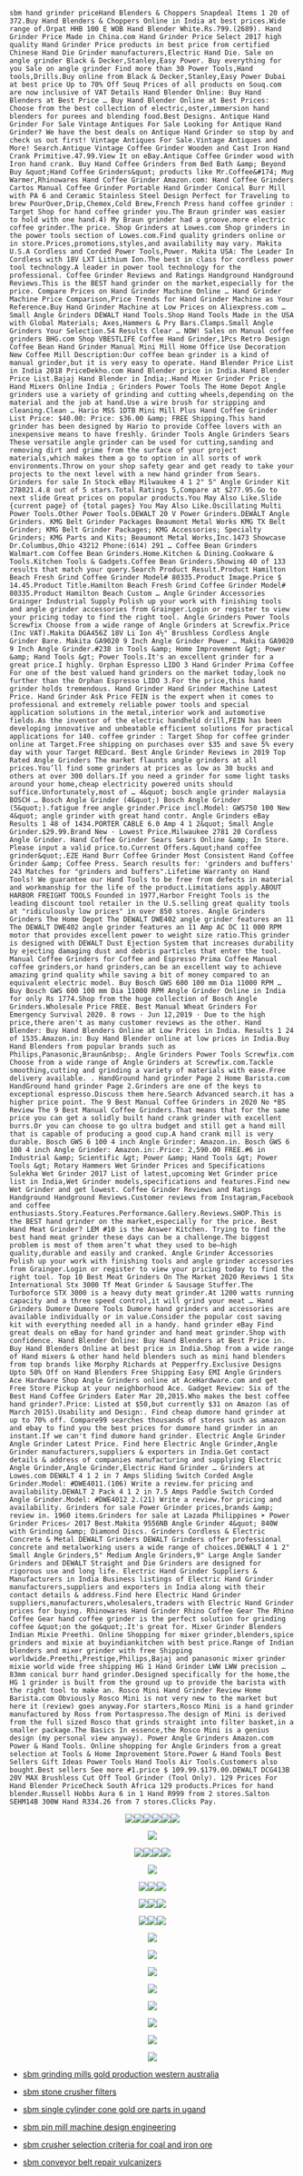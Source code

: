 
```
sbm hand grinder priceHand Blenders & Choppers Snapdeal Items 1 20 of 372.Buy Hand Blenders & Choppers Online in India at best prices.Wide range of.Orpat HHB 100 E WOB Hand Blender White.Rs.799.(2689). Hand Grinder Price Made in China.com Hand Grinder Price Select 2017 high quality Hand Grinder Price products in best price from certified Chinese Hand Die Grinder manufacturers,Electric Hand Die. Sale on angle grinder Black & Decker,Stanley,Easy Power. Buy everything for you Sale on angle grinder Find more than 30 Power Tools,Hand tools,Drills.Buy online from Black & Decker,Stanley,Easy Power Dubai at best price Up to 70% Off Souq Prices of all products on Souq.com are now inclusive of VAT Details Hand Blender Online: Buy Hand Blenders at Best Price … Buy Hand Blender Online at Best Prices: Choose from the best collection of electric,oster,immersion hand blenders for purees and blending food.Best Designs. Antique Hand Grinder For Sale Vintage Antiques For Sale Looking for Antique Hand Grinder? We have the best deals on Antique Hand Grinder so stop by and check us out first! Vintage Antiques For Sale.Vintage Antiques and More! Search.Antique Vintage Coffee Grinder Wooden and Cast Iron Hand Crank Primitive.47.99.View It on eBay.Antique Coffee Grinder wood with Iron hand crank. Buy Hand Coffee Grinders from Bed Bath &amp; Beyond Buy &quot;Hand Coffee Grinders&quot; products like Mr.Coffee&#174; Mug Warmer,Rhinowares Hand Coffee Grinder Amazon.com: Hand Coffee Grinders Cartos Manual Coffee Grinder Portable Hand Grinder Conical Burr Mill with PA 6 and Ceramic Stainless Steel Design Perfect for Traveling to brew PourOver,Drip,Chemex,Cold Brew,French Press hand coffee grinder : Target Shop for hand coffee grinder you.The Braun grinder was easier to hold with one hand.4) My Braun grinder had a groove.more electric coffee grinder.The price. Shop Grinders at Lowes.com Shop grinders in the power tools section of Lowes.com.Find quality grinders online or in store.Prices,promotions,styles,and availability may vary. Makita U.S.A Cordless and Corded Power Tools,Power. Makita USA: The Leader In Cordless with 18V LXT Lithium Ion.The best in class for cordless power tool technology.A leader in power tool technology for the professional. Coffee Grinder Reviews and Ratings Handground Handground Reviews.This is the BEST hand grinder on the market,especially for the price. Compare Prices on Hand Grinder Machine Online … Hand Grinder Machine Price Comparison,Price Trends for Hand Grinder Machine as Your Reference.Buy Hand Grinder Machine at Low Prices on Aliexpress.com … Small Angle Grinders DEWALT Hand Tools.Shop Hand Tools Made in the USA with Global Materials; Axes,Hammers & Pry Bars.Clamps.Small Angle Grinders Your Selection.54 Results Clear … NOW! Sales on Manual coffee grinders BHG.com Shop VBESTLIFE Coffee Hand Grinder,1Pcs Retro Design Coffee Bean Hand Grinder Manual Mini Mill Home Office Use Decoration New Coffee Mill Description:Our coffee bean grinder is a kind of manual grinder,but it is very easy to operate. Hand Blender Price List in India 2018 PriceDekho.com Hand Blender price in India.Hand Blender Price List.Bajaj Hand Blender in India;.Hand Mixer Grinder Price ; Hand Mixers Online India ; Grinders Power Tools The Home Depot Angle grinders use a variety of grinding and cutting wheels,depending on the material and the job at hand.Use a wire brush for stripping and cleaning.Clean … Hario MSS 1DTB Mini Mill Plus Hand Coffee Grinder List Price: $40.00: Price: $36.00 &amp; FREE Shipping.This hand grinder has been designed by Hario to provide Coffee lovers with an inexpensive means to have freshly. Grinder Tools Angle Grinders Sears These versatile angle grinder can be used for cutting,sanding and removing dirt and grime from the surface of your project materials,which makes them a go to option in all sorts of work environments.Throw on your shop safety gear and get ready to take your projects to the next level with a new hand grinder from Sears. Grinders for sale In Stock eBay Milwaukee 4 1 2" 5" Angle Grinder Kit 278021.4.8 out of 5 stars.Total Ratings 5,Compare at $277.95.Go to next slide Great prices on popular products.You May Also Like.Slide {current page} of {total pages} You May Also Like.Oscillating Multi Power Tools.Other Power Tools.DEWALT 20 V Power Grinders.DEWALT Angle Grinders. KMG Belt Grinder Packages Beaumont Metal Works KMG TX Belt Grinder; KMG Belt Grinder Packages; KMG Accessories; Specialty Grinders; KMG Parts and Kits; Beaumont Metal Works,Inc.1473 Showcase Dr.Columbus,Ohio 43212 Phone:(614) 291 … Coffee Bean Grinders Walmart.com Coffee Bean Grinders.Home.Kitchen & Dining.Cookware & Tools.Kitchen Tools & Gadgets.Coffee Bean Grinders.Showing 40 of 133 results that match your query.Search Product Result.Product Hamilton Beach Fresh Grind Coffee Grinder Model# 80335.Product Image.Price $ 14.45.Product Title.Hamilton Beach Fresh Grind Coffee Grinder Model# 80335.Product Hamilton Beach Custom … Angle Grinder Accessories Grainger Industrial Supply Polish up your work with finishing tools and angle grinder accessories from Grainger.Login or register to view your pricing today to find the right tool. Angle Grinders Power Tools Screwfix Choose from a wide range of Angle Grinders at Screwfix.Price (Inc VAT).Makita DGA456Z 18V Li Ion 4½" Brushless Cordless Angle Grinder Bare. Makita GA9020 9 Inch Angle Grinder Power … Makita GA9020 9 Inch Angle Grinder.#238 in Tools &amp; Home Improvement &gt; Power &amp; Hand Tools &gt; Power Tools.It's an excellent grinder for a great price.I highly. Orphan Espresso LIDO 3 Hand Grinder Prima Coffee For one of the best valued hand grinders on the market today,look no further than the Orphan Espresso LIDO 3.For the price,this hand grinder holds tremendous. Hand Grinder Hand Grinder Machine Latest Price. Hand Grinder Ask Price FEIN is the expert when it comes to professional and extremely reliable power tools and special application solutions in the metal,interior work and automotive fields.As the inventor of the electric handheld drill,FEIN has been developing innovative and unbeatable efficient solutions for practical applications for 140. coffee grinder : Target Shop for coffee grinder online at Target.Free shipping on purchases over $35 and save 5% every day with your Target REDcard. Best Angle Grinder Reviews in 2019 Top Rated Angle Grinders The market flaunts angle grinders at all prices.You’ll find some grinders at prices as low as 30 bucks and others at over 300 dollars.If you need a grinder for some light tasks around your home,cheap electricity powered units should suffice.Unfortunately,most of … 4&quot; bosch angle grinder malaysia BOSCH … Bosch Angle Grinder (4&quot;) Bosch Angle Grinder (5&quot;).fatigue free angle grinder.Price incl.Model: GWS750 100 New 4&quot; angle grinder with great hand contr. Angle Grinders eBay Results 1 48 of 1434.PORTER CABLE 6.0 Amp 4 1 2&quot; Small Angle Grinder.$29.99.Brand New · Lowest Price.Milwaukee 2781 20 Cordless Angle Grinder. Hand Coffee Grinder Sears Sears Online &amp; In Store. Please input a valid price.to.Current Offers.&quot;hand coffee grinder&quot;.EZE Hand Burr Coffee Grinder Most Consistent Hand Coffee Grinder &amp; Coffee Press. Search results for: 'grinders and buffers' 243 Matches for "grinders and buffers".Lifetime Warranty on Hand Tools! We guarantee our Hand Tools to be free from defects in material and workmanship for the life of the product.Limitations apply.ABOUT HARBOR FREIGHT TOOLS Founded in 1977,Harbor Freight Tools is the leading discount tool retailer in the U.S.selling great quality tools at "ridiculously low prices" in over 850 stores. Angle Grinders Grinders The Home Depot The DEWALT DWE402 angle grinder features an 11 The DEWALT DWE402 angle grinder features an 11 Amp AC DC 11 000 RPM motor that provides excellent power to weight size ratio.This grinder is designed with DEWALT Dust Ejection System that increases durability by ejecting damaging dust and debris particles that enter the tool. Manual Coffee Grinders for Coffee and Espresso Prima Coffee Manual coffee grinders,or hand grinders,can be an excellent way to achieve amazing grind quality while saving a bit of money compared to an equivalent electric model. Buy Bosch GWS 600 100 mm Dia 11000 RPM … Buy Bosch GWS 600 100 mm Dia 11000 RPM Angle Grinder Online in India for only Rs 1774.Shop from the huge collection of Bosch Angle Grinders.Wholesale Price FREE. Best Manual Wheat Grinders For Emergency Survival 2020. 8 rows · Jun 12,2019 · Due to the high price,there aren't as many customer reviews as the other. Hand Blender: Buy Hand Blenders Online at Low Prices in India. Results 1 24 of 1535.Amazon.in: Buy Hand Blender online at low prices in India.Buy Hand Blenders from popular brands such as Philips,Panasonic,Braun&nbsp;. Angle Grinders Power Tools Screwfix.com Choose from a wide range of Angle Grinders at Screwfix.com.Tackle smoothing,cutting and grinding a variety of materials with ease.Free delivery available. . HandGround hand grinder Page 2 Home Barista.com HandGround hand grinder Page 2.Grinders are one of the keys to exceptional espresso.Discuss them here.Search Advanced search.it has a higher price point. The 9 Best Manual Coffee Grinders in 2020 No *BS Review The 9 Best Manual Coffee Grinders.That means that for the same price you can get a solidly built hand crank grinder with excellent burrs.Or you can choose to go ultra budget and still get a hand mill that is capable of producing a good cup.A hand crank mill is very durable. Bosch GWS 6 100 4 inch Angle Grinder: Amazon.in. Bosch GWS 6 100 4 inch Angle Grinder: Amazon.in:.Price: 2,590.00 FREE.#6 in Industrial &amp; Scientific &gt; Power &amp; Hand Tools &gt; Power Tools &gt; Rotary Hammers Wet Grinder Prices and Specifications Sulekha Wet Grinder 2017 List of latest,upcoming Wet Grinder price list in India,Wet Grinder models,specifications and features.Find new Wet Grinder and get lowest. Coffee Grinder Reviews and Ratings Handground Handground Reviews.Customer reviews from Instagram,Facebook and coffee enthusiasts.Story.Features.Performance.Gallery.Reviews.SHOP.This is the BEST hand grinder on the market,especially for the price. Best Hand Meat Grinder? LEM #10 is the Answer Kitchen. Trying to find the best hand meat grinder these days can be a challenge.The biggest problem is most of them aren’t what they used to be—high quality,durable and easily and cranked. Angle Grinder Accessories Polish up your work with finishing tools and angle grinder accessories from Grainger.Login or register to view your pricing today to find the right tool. Top 10 Best Meat Grinders On The Market 2020 Reviews 1 Stx International Stx 3000 Tf Meat Grinder & Sausage Stuffer.The Turboforce STX 3000 is a heavy duty meat grinder.At 1200 watts running capacity and a three speed control,it will grind your meat … Hand Grinders Dumore Dumore Tools Dumore hand grinders and accessories are available individually or in value.Consider the popular cost saving kit with everything needed all in a handy. hand grinder eBay Find great deals on eBay for hand grinder and hand meat grinder.Shop with confidence. Hand Blender Online: Buy Hand Blenders at Best Price in. Buy Hand Blenders Online at best price in India.Shop from a wide range of Hand mixers & other hand held blenders such as mini hand blenders from top brands like Morphy Richards at Pepperfry.Exclusive Designs Upto 50% Off on Hand Blenders Free Shipping Easy EMI Angle Grinders Ace Hardware Shop Angle Grinders online at AceHardware.com and get Free Store Pickup at your neighborhood Ace. Gadget Review: Six of the Best Hand Coffee Grinders Eater Mar 20,2015.Who makes the best coffee hand grinder?.Price: Listed at $50,but currently $31 on Amazon (as of March 2015).Usability and Design:. Find cheap dumore hand grinder at up to 70% off. Compare99 searches thousands of stores such as amazon and ebay to find you the best prices for dumore hand grinder in an instant.If we can't find dumore hand grinder. Electric Angle Grinder Angle Grinder Latest Price. Find here Electric Angle Grinder,Angle Grinder manufacturers,suppliers & exporters in India.Get contact details & address of companies manufacturing and supplying Electric Angle Grinder,Angle Grinder,Electric Hand Grinder … Grinders at Lowes.com DEWALT 4 1 2 in 7 Amps Sliding Switch Corded Angle Grinder.Model: #DWE4011.(106) Write a review.for pricing and availability.DEWALT 2 Pack 4 1 2 in 7.5 Amps Paddle Switch Corded Angle Grinder.Model: #DWE4012 2.(21) Write a review.for pricing and availability. Grinders for sale Power Grinder prices,brands &amp; review in. 1960 items.Grinders for sale at Lazada Philippines ➤ Power Grinder Prices✓ 2017 Best.Makita 9556NB Angle Grinder 4&quot; 840W with Grinding &amp; Diamond Discs. Grinders Cordless & Electric Concrete & Metal DEWALT Grinders DEWALT Grinders offer professional concrete and metalworking users a wide range of choices.DEWALT 4 1 2" Small Angle Grinders,5" Medium Angle Grinders,9" Large Angle Sander Grinders and DEWALT Straight and Die Grinders are designed for rigorous use and long life. Electric Hand Grinder Suppliers & Manufacturers in India Business listings of Electric Hand Grinder manufacturers,suppliers and exporters in India along with their contact details & address.Find here Electric Hand Grinder suppliers,manufacturers,wholesalers,traders with Electric Hand Grinder prices for buying. Rhinowares Hand Grinder Rhino Coffee Gear The Rhino Coffee Gear hand coffee grinder is the perfect solution for grinding coffee &quot;on the go&quot;.It's great for. Mixer Grinder Blenders Indian Mixie Preethi. Online Shopping for mixer grinder,blenders,spice grinders and mixie at buyindiankitchen with best price.Range of Indian blenders and mixer grinder with free Shipping worldwide.Preethi,Prestige,Philips,Bajaj and panasonic mixer grinder mixie world wide free shipping HG 1 Hand Grinder LWW LWW precision … 83mm conical burr hand grinder.Designed specifically for the home,the HG 1 grinder is built from the ground up to provide the barista with the right tool to make an. Rosco Mini Hand Grinder Review Home Barista.com Obviously Rosco Mini is not very new to the market but here it (review) goes anyway.For starters,Rosco Mini is a hand grinder manufactured by Ross from Portaspresso.The design of Mini is derived from the full sized Rosco that grinds straight into filter basket,in a smaller package.The Basics In essence,the Rosco Mini is a genius design (my personal view anyway). Power Angle Grinders Amazon.com Power & Hand Tools. Online shopping for Angle Grinders from a great selection at Tools & Home Improvement Store.Power & Hand Tools Best Sellers Gift Ideas Power Tools Hand Tools Air Tools.Customers also bought.Best sellers See more #1.price $ 109.99.$179.00.DEWALT DCG413B 20V MAX Brushless Cut Off Tool Grinder (Tool Only). 129 Prices For Hand Blender PriceCheck South Africa 129 products.Prices for hand blender.Russell Hobbs Aura 6 in 1 Hand R999 from 2 stores.Salton SEHM14B 300W Hand R334.26 from 7 stores.Clicks Pay. 
```

<div align="center">
  
<a rel="nofollow" href="https://m.shibang-china.com?f=github&k=sbm+hand+grinder+price"><img src="https://static.shibang-china.com/en/l.png"></a><img src="https://static.shibang-china.com/en/hw.png"><a rel="nofollow" href="https://m.shibang-china.com/product/?f=github&k=sbm+hand+grinder+price"><img src="https://static.shibang-china.com/en/p.png"></a><a rel="nofollow" href="https://m.shibang-china.com/cases/?f=github&k=sbm+hand+grinder+price"><img src="https://static.shibang-china.com/en/c.png"></a><a rel="nofollow" href="https://m.shibang-china.com/news/?f=github&k=sbm+hand+grinder+price"><img src="https://static.shibang-china.com/en/n.png"></a><a rel="nofollow" href="https://m.shibang-china.com?f=github&k=sbm+hand+grinder+price"><img src="https://static.shibang-china.com/en/m.png"></a>

<a rel="nofollow" href="https://m.shibang-china.com/product/?f=github&k=sbm+hand+grinder+price"><img src="https://static.shibang-china.com/en/b.jpg"></a>
  
<a rel="nofollow" href="https://m.shibang-china.com/solution-aggregate.html?f=github&k=sbm+hand+grinder+price"><img src="https://static.shibang-china.com/en/a.jpg"></a><a rel="nofollow" href="https://m.shibang-china.com/solution-mine.html?f=github&k=sbm+hand+grinder+price"><img src="https://static.shibang-china.com/en/m.jpg"></a><a rel="nofollow" href="https://m.shibang-china.com/solution-mill.html?f=github&k=sbm+hand+grinder+price"><img src="https://static.shibang-china.com/en/g.jpg"></a><a rel="nofollow" href="https://m.shibang-china.com/solution-epc.html?f=github&k=sbm+hand+grinder+price"><img src="https://static.shibang-china.com/en/e.jpg"></a>

<a rel="nofollow" href="https://m.shibang-china.com/product/?f=github&k=sbm+hand+grinder+price"><img src="https://static.shibang-china.com/en/a-p.png"></a>

<a rel="nofollow" href="https://m.shibang-china.com/product/crusher/c6x.html?f=github&k=sbm+hand+grinder+price"><img src="https://static.shibang-china.com/en/j.jpg"></a><a rel="nofollow" href="https://m.shibang-china.com/product/crusher/ci5x.html?f=github&k=sbm+hand+grinder+price"><img src="https://static.shibang-china.com/en/i.jpg"></a><a rel="nofollow" href="https://m.shibang-china.com/product/crusher/hst.html?f=github&k=sbm+hand+grinder+price"><img src="https://static.shibang-china.com/en/c.jpg"></a>

<a rel="nofollow" href="https://m.shibang-china.com/product/mill/mtw.html?f=github&k=sbm+hand+grinder+price"><img src="https://static.shibang-china.com/en/mtw.jpg"></a><a rel="nofollow" href="https://m.shibang-china.com/product/mill/scm.html?f=github&k=sbm+hand+grinder+price"><img src="https://static.shibang-china.com/en/scm.jpg"></a><a rel="nofollow" href="https://m.shibang-china.com/product/mill/lm.html?f=github&k=sbm+hand+grinder+price"><img src="https://static.shibang-china.com/en/lm.jpg"></a>

<a rel="nofollow" href="https://m.shibang-china.com/product/sand/vsi6x.html?f=github&k=sbm+hand+grinder+price"><img src="https://static.shibang-china.com/en/6x.jpg"></a><a rel="nofollow" href="https://m.shibang-china.com/product/sand/vu.html?f=github&k=sbm+hand+grinder+price"><img src="https://static.shibang-china.com/en/vu.jpg"></a><a rel="nofollow" href="https://m.shibang-china.com/product/mobile/klun.html?f=github&k=sbm+hand+grinder+price"><img src="https://static.shibang-china.com/en/k.jpg"></a>

<a rel="nofollow" href="https://m.shibang-china.com/cases/?f=github&k=sbm+hand+grinder+price"><img src="https://static.shibang-china.com/en/case.png"></a>

<a rel="nofollow" href="https://m.shibang-china.com/cases/aggregate/202.html?f=github&k=sbm+hand+grinder+price"><img src="https://static.shibang-china.com/en/c-1.jpg"></a>

<a rel="nofollow" href="https://m.shibang-china.com/cases/aggregate/203.html?f=github&k=sbm+hand+grinder+price"><img src="https://static.shibang-china.com/en/c-2.jpg"></a>

<a rel="nofollow" href="https://m.shibang-china.com/cases/mill/123.html?f=github&k=sbm+hand+grinder+price"><img src="https://static.shibang-china.com/en/c-3.jpg"></a>

<a rel="nofollow" href="https://m.shibang-china.com/contact_us.html?f=github&k=sbm+hand+grinder+price"><img src="https://static.shibang-china.com/en/contact.png"></a>

<a rel="nofollow" href="https://swt.shibang-china.com/?f=github&k=sbm+hand+grinder+price"><img src="https://static.shibang-china.com/en/chat.png"></a>

<a rel="nofollow" href="https://whatsapp.shibangsoft.com/WhatsApp.php?f=github&k=sbm+hand+grinder+price"><img src="https://static.shibang-china.com/en/whatsapp.png"></a>

<a rel="nofollow" href="https://m.shibang-china.com/?f=github&k=sbm+hand+grinder+price"><img src="https://static.shibang-china.com/en/website.png"></a>

</div>


* [sbm grinding mills gold production western australia](sbm%20grinding%20mills%20gold%20production%20western%20australia.md)

* [sbm stone crusher filters](sbm%20stone%20crusher%20filters.md)

* [sbm single cylinder cone gold ore parts in ugand](sbm%20single%20cylinder%20cone%20gold%20ore%20parts%20in%20ugand.md)

* [sbm pin mill machine design engineering](sbm%20pin%20mill%20machine%20design%20engineering.md)

* [sbm crusher selection criteria for coal and iron ore](sbm%20crusher%20selection%20criteria%20for%20coal%20and%20iron%20ore.md)

* [sbm conveyor belt repair vulcanizers](sbm%20conveyor%20belt%20repair%20vulcanizers.md)
